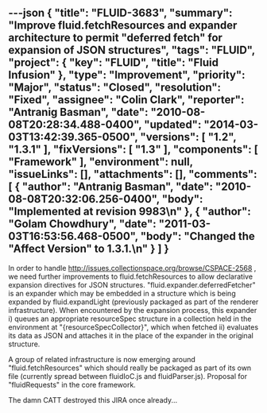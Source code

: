 ---json
{
  "title": "FLUID-3683",
  "summary": "Improve fluid.fetchResources and expander architecture to permit \"deferred fetch\" for expansion of JSON structures",
  "tags": "FLUID",
  "project": {
    "key": "FLUID",
    "title": "Fluid Infusion"
  },
  "type": "Improvement",
  "priority": "Major",
  "status": "Closed",
  "resolution": "Fixed",
  "assignee": "Colin Clark",
  "reporter": "Antranig Basman",
  "date": "2010-08-08T20:28:34.488-0400",
  "updated": "2014-03-03T13:42:39.365-0500",
  "versions": [
    "1.2",
    "1.3.1"
  ],
  "fixVersions": [
    "1.3"
  ],
  "components": [
    "Framework"
  ],
  "environment": null,
  "issueLinks": [],
  "attachments": [],
  "comments": [
    {
      "author": "Antranig Basman",
      "date": "2010-08-08T20:32:06.256-0400",
      "body": "Implemented at revision 9983\n"
    },
    {
      "author": "Golam Chowdhury",
      "date": "2011-03-03T16:53:56.468-0500",
      "body": "Changed the \"Affect Version\" to 1.3.1.\n"
    }
  ]
}
---
In order to handle <http://issues.collectionspace.org/browse/CSPACE-2568> , we need further improvements to fluid.fetchResources to allow declarative expansion directives for JSON structures. "fluid.expander.deferredFetcher" is an expander which may be embedded in a structure which is being expanded by fluid.expandLight (previously packaged as part of the renderer infrastructure). When encountered by the expansion process, this expander i) queues an appropriate resourceSpec structure in a collection held in the environment at "{resourceSpecCollector}", which when fetched ii) evaluates its data as JSON and attaches it in the place of the expander in the original structure.

A group of related infrastructure is now emerging around "fluid.fetchResources" which should really be packaged as part of its own file (currently spread between fluidIoC.js and fluidParser.js). Proposal for "fluidRequests" in the core framework.

The damn CATT destroyed this JIRA once already...

        